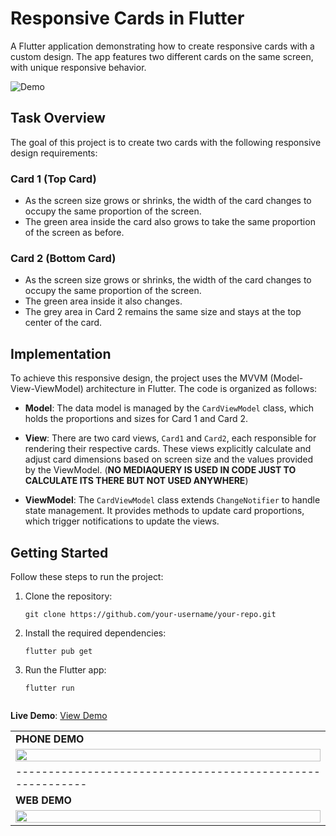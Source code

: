 # Responsive Cards in Flutter

A Flutter application demonstrating how to create responsive cards with a custom design. The app features two different cards on the same screen, with unique responsive behavior.

![Demo](demo.gif)

## Task Overview

The goal of this project is to create two cards with the following responsive design requirements:

### Card 1 (Top Card)

- As the screen size grows or shrinks, the width of the card changes to occupy the same proportion of the screen.
- The green area inside the card also grows to take the same proportion of the screen as before.

### Card 2 (Bottom Card)

- As the screen size grows or shrinks, the width of the card changes to occupy the same proportion of the screen.
- The green area inside it also changes.
- The grey area in Card 2 remains the same size and stays at the top center of the card.

## Implementation

To achieve this responsive design, the project uses the MVVM (Model-View-ViewModel) architecture in Flutter. The code is organized as follows:

- **Model**: The data model is managed by the `CardViewModel` class, which holds the proportions and sizes for Card 1 and Card 2.

- **View**: There are two card views, `Card1` and `Card2`, each responsible for rendering their respective cards. These views explicitly calculate and adjust card dimensions based on screen size and the values provided by the ViewModel.  (**NO MEDIAQUERY IS USED IN CODE JUST TO CALCULATE ITS THERE BUT NOT USED ANYWHERE**)

- **ViewModel**: The `CardViewModel` class extends `ChangeNotifier` to handle state management. It provides methods to update card proportions, which trigger notifications to update the views.

## Getting Started

Follow these steps to run the project:

1. Clone the repository:

   ```shell
   git clone https://github.com/your-username/your-repo.git

2. Install the required dependencies:

   ```shell
   flutter pub get

3. Run the Flutter app:

   ```shell
   flutter run


**Live Demo**: [View Demo](https://responsive-achiit.vercel.app/)


|                                                          |                                              
|----------------------------------------------------------| 
| **PHONE DEMO**                                           |
| <img src="sample/Demo.gif" width="100%" >                |
|----------------------------------------------------------|
| **WEB DEMO**                                             |
| <img src="sample/Demo pc.gif" width="100%" >             |   

